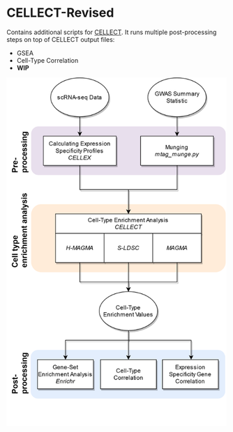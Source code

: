 # CELLECT-Revised
Contains additional scripts for [CELLECT](https://github.com/perslab/CELLECT). 
It runs multiple post-processing steps on top of CELLECT output files:
  - GSEA
  - Cell-Type Correlation
  - **WIP**

![Pipeline](pipeline.png)
